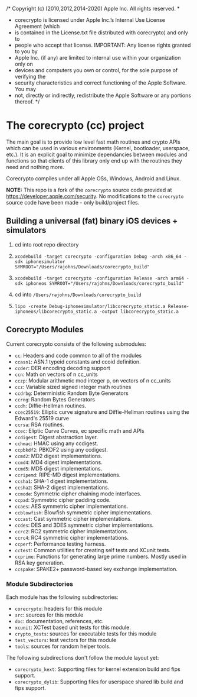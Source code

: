 /* Copyright (c) (2010,2012,2014-2020) Apple Inc. All rights reserved.
 *
 * corecrypto is licensed under Apple Inc.’s Internal Use License Agreement (which
 * is contained in the License.txt file distributed with corecrypto) and only to
 * people who accept that license. IMPORTANT:  Any license rights granted to you by
 * Apple Inc. (if any) are limited to internal use within your organization only on
 * devices and computers you own or control, for the sole purpose of verifying the
 * security characteristics and correct functioning of the Apple Software.  You may
 * not, directly or indirectly, redistribute the Apple Software or any portions thereof.
 */

The corecrypto (cc) project
===========================

The main goal is to provide low level fast math routines and crypto APIs which
can be used in various environments (Kernel, bootloader, userspace, etc.).  It
is an explicit goal to minimize dependancies between modules and functions so
that clients of this library only end up with the routines they need and
nothing more.

Corecrypto compiles under all Apple OSs, Windows, Android and Linux.

**NOTE:** This repo is a fork of the `corecrypto` source code provided at https://developer.apple.com/security. No modifications to the `corecrypto` source code have been made - only build/project files.

Building a universal (fat) binary iOS devices + simulators
------
1. cd into root repo directory

1. `xcodebuild -target corecrypto -configuration Debug -arch x86_64 -sdk iphonesimulator SYMROOT="/Users/rajohns/Downloads/corecrypto_build"`

1. `xcodebuild -target corecrypto -configuration Release -arch arm64 -sdk iphoneos SYMROOT="/Users/rajohns/Downloads/corecrypto_build"`

1. cd into `/Users/rajohns/Downloads/corecrypto_build`

1. `lipo -create Debug-iphonesimulator/libcorecrypto_static.a Release-iphoneos/libcorecrypto_static.a -output libcorecrypto_static.a`



Corecrypto Modules
------------------

Current corecrypto consists of the following submodules:

* `cc`:			  Headers and code common to all of the modules
* `ccasn1`:		  ASN.1 typeid constants and ccoid definition.
* `ccder`:		  DER encoding decoding support
* `ccn`:		  Math on vectors of n cc_units
* `cczp`:		  Modular arithmetic mod integer p, on vectors of n cc_units
* `ccz`:          Variable sized signed integer math routines
* `ccdrbg`:       Deterministic Random Byte Generators
* `ccrng`:        Random Bytes Generators
* `ccdh`:         Diffie-Hellman routines.
* `ccec25519`:    Elliptic curve signature and Diffie-Hellman routines using the Edward's 25519 curve
* `ccrsa`:        RSA routines.
* `ccec`:         Eliptic Curve Curves, ec specific math and APIs
* `ccdigest`:     Digest abstraction layer.
* `cchmac`:       HMAC using any ccdigest.
* `ccpbkdf2`:     PBKDF2 using any ccdigest.
* `ccmd2`:        MD2 digest implementations.
* `ccmd4`:        MD4 digest implementations.
* `ccmd5`:        MD5 digest implementations.
* `ccripemd`:     RIPE-MD digest implementations.
* `ccsha1`:       SHA-1 digest implementations.
* `ccsha2`:       SHA-2 digest implementations.
* `ccmode`:       Symmetric cipher chaining mode interfaces.
* `ccpad`:        Symmetric cipher padding code.
* `ccaes`:        AES symmetric cipher implementations.
* `ccblowfish`:   Blowfish symmetric cipher implementations.
* `cccast`:       Cast symmetric cipher implementations.
* `ccdes`:        DES and 3DES symmetric cipher implementations.
* `ccrc2`:        RC2 symmetric cipher implementations.
* `ccrc4`:        RC4 symmetric cipher implementations.
* `ccperf`:       Performance testing harness.
* `cctest`:       Common utilities for creating self tests and XCunit tests.
* `ccprime`:      Functions for generating large prime numbers. Mostly used in RSA key generation.
* `ccspake`:      SPAKE2+ password-based key exchange implementation.

### Module Subdirectories

Each module has the following subdirectories:

* `corecrypto`:     headers for this module
* `src`:            sources for this module
* `doc`:            documentation, references, etc.
* `xcunit`:         XCTest based unit tests for this module.
* `crypto_tests`:   sources for executable tests for this module
* `test_vectors`:   test vectors for this module
* `tools`:          sources for random helper tools.

The following subdirections don't follow the module layout yet:

* `corecrypto_kext`:   Supporting files for kernel extension build and fips support.
* `corecrypto_dylib`:  Supporting files for userspace shared lib build and fips support.

